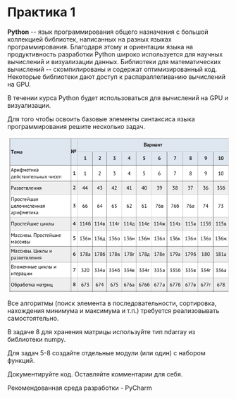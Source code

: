 # Практика 1

**Python** -- язык программирования общего назначения с большой коллекцией библиотек, написанных на разных языках программирования.
Благодаря этому и ориентации языка на продуктивность разработки Python широко используется для научных вычислений и визуализации данных. 
Библиотеки для математических вычислений -- скомпилированы и содержат оптимизированный код. Некоторые библиотеки дают доступ к распараллеливанию вычислений на GPU.


В течении курса Python будет использоваться для вычислений на GPU и визуализации.

Для того чтобы освоить базовые элементы синтаксиса языка программирования решите несколько задач.


![](python-tasks-table.png)


Все алгоритмы (поиск элемента в последовательности, сортировка, нахождения минимума и максимума и т.п.) требуется реализовывать самостоятельно.

В задаче 8 для хранения матрицы используйте тип ndarray из библиотеки numpy.

Для задач 5-8 создайте отдельные модули (или один) с набором функций.

Документируйте код. Оставляйте комментарии для себя.

Рекомендованная среда разработки - PyCharm
